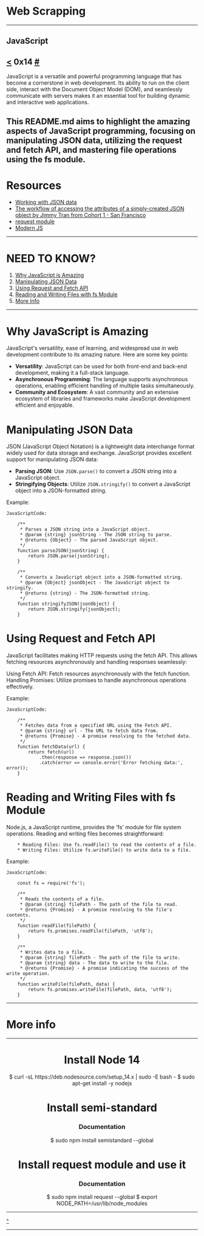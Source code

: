 # Web Scrapping
---
JavaScript
---
[<](https://github.com/TheeKingZa/alx-higher_level_programming/blob/master/0x13-javascript_objects_scopes_closures/README.md) 0x14 [#]()
<br/>
---

JavaScript is a versatile and powerful programming language that has become a cornerstone in web development. Its ability to run on the client side, interact with the Document Object Model (DOM), and seamlessly communicate with servers makes it an essential tool for building dynamic and interactive web applications.

This README.md aims to highlight the amazing aspects of JavaScript programming, focusing on manipulating JSON data, utilizing the request and fetch API, and mastering file operations using the fs module.
---

# Resources

* [Working with JSON data](https://developer.mozilla.org/en-US/docs/Learn/JavaScript/Objects/JSON)
* [The workflow of accessing the attributes of a simply-created JSON object by Jimmy Tran from Cohort 1 - San Francisco](https://medium.com/@vietkieutie/the-workflow-of-accessing-the-attributes-of-a-simply-created-json-object-82a5b33e2319)
* [request module](https://github.com/request/request)
* [Modern JS](https://github.com/mbeaudru/modern-js-cheatsheet)

---

# NEED TO KNOW?
1. [Why JavaScript is Amazing](#why-javascript-is-amazing)
2. [Manipulating JSON Data](#manipulating-json-data)
3. [Using Request and Fetch API](#using-request-and-fetch-api)
4. [Reading and Writing Files with fs Module](#reading-and-writing-files-with-fs-module)
5. [More Info](#more-info)

---

# Why JavaScript is Amazing

JavaScript's versatility, ease of learning, and widespread use in web development contribute to its amazing nature. Here are some key points:

- **Versatility**: JavaScript can be used for both front-end and back-end development, making it a full-stack language.
- **Asynchronous Programming**: The language supports asynchronous operations, enabling efficient handling of multiple tasks simultaneously.
- **Community and Ecosystem**: A vast community and an extensive ecosystem of libraries and frameworks make JavaScript development efficient and enjoyable.

# Manipulating JSON Data

JSON (JavaScript Object Notation) is a lightweight data interchange format widely used for data storage and exchange. JavaScript provides excellent support for manipulating JSON data:

- **Parsing JSON**: Use `JSON.parse()` to convert a JSON string into a JavaScript object.
- **Stringifying Objects**: Utilize `JSON.stringify()` to convert a JavaScript object into a JSON-formatted string.

Example:

```
JavaScriptCode:

	/** 
	 * Parses a JSON string into a JavaScript object.
	 * @param {string} jsonString - The JSON string to parse.
	 * @returns {Object} - The parsed JavaScript object.
	 */
	function parseJSON(jsonString) {
	    return JSON.parse(jsonString);
	}

	/** 
	 * Converts a JavaScript object into a JSON-formatted string.
	 * @param {Object} jsonObject - The JavaScript object to stringify.
	 * @returns {string} - The JSON-formatted string.
	 */
	function stringifyJSON(jsonObject) {
	    return JSON.stringify(jsonObject);
	}
```
# Using Request and Fetch API
JavaScript facilitates making HTTP requests using the fetch API.
This allows fetching resources asynchronously and handling responses seamlessly:

Using Fetch API: Fetch resources asynchronously with the fetch function.
Handling Promises: Utilize promises to handle asynchronous operations effectively.

Example:
```
JavaScriptCode:
	
	/** 
	 * Fetches data from a specified URL using the Fetch API.
	 * @param {string} url - The URL to fetch data from.
	 * @returns {Promise} - A promise resolving to the fetched data.
	 */
	function fetchData(url) {
	    return fetch(url)
	        .then(response => response.json())
	        .catch(error => console.error('Error fetching data:', error));
	}
```
# Reading and Writing Files with fs Module
Node.js, a JavaScript runtime, provides the 'fs' module for file system operations. Reading and writing files becomes straightforward:
```
	* Reading Files: Use fs.readFile() to read the contents of a file.
	* Writing Files: Utilize fs.writeFile() to write data to a file.
```

Example:
```
JavaScriptCode:

	const fs = require('fs');

	/** 
	 * Reads the contents of a file.
	 * @param {string} filePath - The path of the file to read.
	 * @returns {Promise} - A promise resolving to the file's contents.
	 */
	function readFile(filePath) {
	    return fs.promises.readFile(filePath, 'utf8');
	}

	/** 
	 * Writes data to a file.
	 * @param {string} filePath - The path of the file to write.
	 * @param {string} data - The data to write to the file.
	 * @returns {Promise} - A promise indicating the success of the write operation.
	 */
	function writeFile(filePath, data) {
	    return fs.promises.writeFile(filePath, data, 'utf8');
	}
```
---

# More info
---
<div align="center">
<h1>Install Node 14</h1>
<p>
$ curl -sL https://deb.nodesource.com/setup_14.x | sudo -E bash -
$ sudo apt-get install -y nodejs
</p>
<h1>Install semi-standard</h1>
<h3>Documentation</h3>
<p>
$ sudo npm install semistandard --global
</p>
<h1>Install request module and use it</h1>
<h3>Documentation</h3>
<p>
$ sudo npm install request --global
$ export NODE_PATH=/usr/lib/node_modules
</p>
</div>

---

[^](#need-to-know)

---

